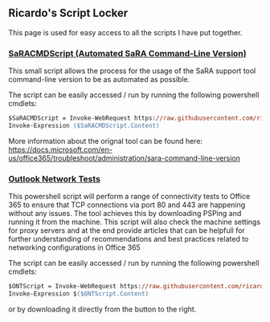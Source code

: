 ## Ricardo's Script Locker

This page is used for easy access to all the scripts I have put together.

### [SaRACMDScript (Automated SaRA Command-Line Version)](https://github.com/ricardoMpacheco/SaRACMDScript)
This small script allows the process for the usage of the SaRA support tool command-line version to be as automated as possible.

The script can be easily accessed / run by running the following powershell cmdlets:
```ps
$SaRACMDScript = Invoke-WebRequest https://raw.githubusercontent.com/ricardoMpacheco/SaRACMDScript/main/SaRACMDScript.ps1
Invoke-Expression ($SaRACMDScript.Content)
```

More information about the orignal tool can be found here:
  https://docs.microsoft.com/en-us/office365/troubleshoot/administration/sara-command-line-version


### [Outlook Network Tests](https://github.com/ricardoMpacheco/ONT)

This powershell script will perform a range of connectivity tests to Office 365 to ensure that TCP connections via port 80 and 443 are happening without any issues. The tool achieves this by downloading PSPing and running it from the machine.
This script will also check the machine settings for proxy servers and at the end provide articles that can be helpfull for further understanding of recommendations and best practices related to networking configurations in Office 365

The script can be easily accessed / run by running the following powershell cmdlets:
```ps
$ONTScript = Invoke-WebRequest https://raw.githubusercontent.com/ricardoMpacheco/ONT/main/ONT.ps1
Invoke-Expression $($ONTScript.Content)
```
or by downloading it directly from the button to the right.




